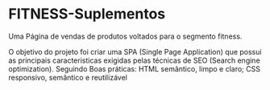 # FITNESS-Suplementos
 
 Uma Página de vendas de produtos voltados para o segmento fitness.
 
 O objetivo do projeto foi  criar uma SPA (Single Page Application) que possui as principais caracteristicas exigidas pelas técnicas de SEO (Search engine optimization).
 Seguindo Boas práticas: HTML semântico, limpo e claro; CSS responsivo, semântico e reutilizável  
